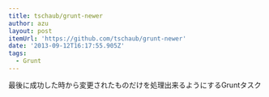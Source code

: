```yaml
---
title: tschaub/grunt-newer
author: azu
layout: post
itemUrl: 'https://github.com/tschaub/grunt-newer'
date: '2013-09-12T16:17:55.905Z'
tags:
  - Grunt
---
```

最後に成功した時から変更されたものだけを処理出来るようにするGruntタスク
